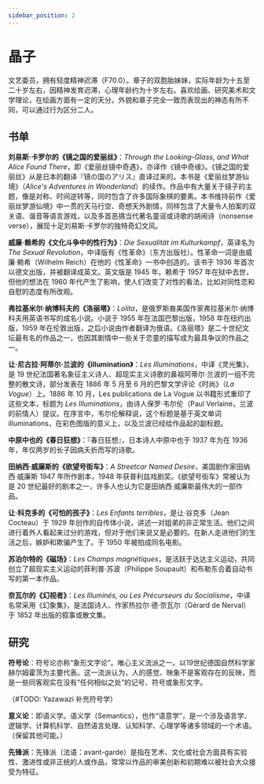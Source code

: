 ```yaml
---
sidebar_position: 2
---
```


# 晶子

文艺委员，拥有轻度精神迟滞（F70.0）。章子的双胞胎妹妹，实际年龄为十五至二十岁左右，因精神发育迟滞，心理年龄约为十岁左右。喜欢绘画、研究美术和文学理论，在绘画方面有一定的天分。外貌和章子完全一致而表现出的神态有所不同，可以通过行为区分二人。

## 书单

**刘易斯·卡罗尔的《镜之国的爱丽丝》**：*Through the Looking-Glass, and What Alice Found There*，即《爱丽丝镜中奇遇》，亦译作《镜中奇缘》。《镜之国的爱丽丝》从是日本的翻译『镜の国のアリス』直译过来的。本书是《爱丽丝梦游仙境》（*Alice's Adventures in Wonderland*）的续作。作品中有大量关于镜子的主题，像是对称、时间逆转等，同时包含了许多国际象棋的要素。本书维持前作《爱丽丝梦游仙境》中一贯的天马行空、奇想天外剧情，同样包含了大量令人拍案的双关语、谐音等语言游戏，以及多首恶搞当代著名童谣或诗歌的胡闹诗（nonsense verse），展现十足刘易斯·卡罗尔的独特奇幻文风。

**威廉·赖希的《文化斗争中的性行为》**：*Die Sexualität im Kulturkampf*，英译名为 *The Sexual Revolution*，中译版有《性革命》（东方出版社）。性革命一词是由威廉·赖希（Wilhelm Reich）在他的《性革命》一书中创造的。该书于 1936 年首次以德文出版，并被翻译成英文。英文版是 1945 年。赖希于 1957 年在狱中去世，但他的想法在 1960 年代产生了影响，使人们改变了对性的看法，比如对同性恋和自慰的态度有所改观。

**弗拉基米尔·纳博科夫的《洛丽塔》**：*Lolita*，是俄罗斯裔美国作家弗拉基米尔·纳博科夫用英语书写的成名小说。小说于 1955 年在法国巴黎出版，1958 年在纽约出版，1959 年在伦敦出版，之后小说由作者翻译为俄语。《洛丽塔》是二十世纪文坛最有名的作品之一，也因其剧情中一些关于恋童的描写成为最具争议的作品之一。

**让·尼古拉·阿蒂尔·兰波的《illumination》**：*Les Illuminations*，中译《灵光集》，是 19 世纪法国著名象征主义诗人、超现实主义诗歌的鼻祖阿蒂尔·兰波的一组不完整的散文诗，部分发表在 1886 年 5 月至 6 月的巴黎文学评论《时尚》（*La Vogue*）上。1886 年 10 月，Les publications de La Vogue 以书籍形式重印了这些文本，标题为 *Les Illuminations*，由诗人保罗·韦尔伦（Paul Verlaine，兰波的前情人）提议。在序言中，韦尔伦解释说，这个标题是基于英文单词illuminations，在彩色图版的意义上，以及兰波已经给作品起的副标题。

**中原中也的《春日狂想》**：『春日狂想』，日本诗人中原中也于 1937 年为在 1936 年，年仅两岁的长子因病夭折而写的诗歌。

**田纳西·威廉斯的《欲望号街车》**：*A Streetcar Named Desire*，美国剧作家田纳西·威廉斯 1947 年所作剧本，1948 年获普利兹戏剧奖。《欲望号街车》常被认为是 20 世纪最好的剧本之一，许多人也认为它是田纳西·威廉斯最伟大的一部作品。

**让·科克多的《可怕的孩子》**：*Les Enfants terribles*，是让·谷克多（Jean Cocteau）于 1929 年创作的自传体小说，讲述一对姐弟的非正常生活。他们之间进行着外人看起来过分的游戏，但对于他们来说又是必要的。在新人走进他们的生活之后，嫉妒和欺骗产生了。于 1950 年被拍成同名电影。

**苏泊尔特的《磁场》**：*Les Champs magnétiques*，是活跃于达达主义运动，共同创立了超现实主义运动的菲利普·苏波（Philippe Soupault）和布勒东合着自动书写的第一本作品。

**奈瓦尔的《幻视者》**：*Les Illuminés, ou Les Précurseurs du Socialisme*，中译名常采用《幻象集》，是法国诗人、作家热拉尔·德·奈瓦尔（Gérard de Nerval）于 1852 年出版的叙事或散文集。

## 研究

**符号论**：符号论亦称“象形文字论”。唯心主义流派之一。以19世纪德国自然科学家赫尔姆霍茨为主要代表。这一流派认为，人的感觉、映象不是客观存在的反映，而是一些同客观实在没有“任何相似之处”的记号、符号或象形文字。

（#TODO: Yazawazi 补充符号学）

**意义论**：即语义学。语义学（Semantics），也作“语意学”，是一个涉及语言学、逻辑学、计算机科学、自然语言处理、认知科学、心理学等诸多领域的一个术语。（保留其他可能。）

**先锋派**：先锋派（法语：avant-garde）是指在艺术、文化或社会方面具有实验性、激进性或非正统的人或作品，常常以作品的审美创新和初期难以被社会大众接受为特征。
